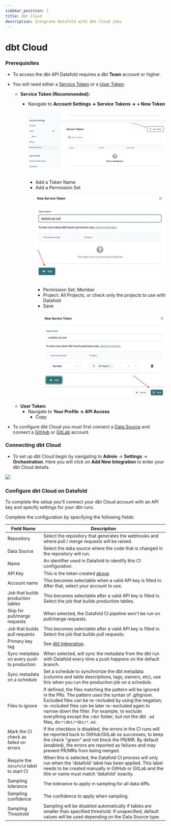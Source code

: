 ```yaml
---
sidebar_position: 1
title: dbt Cloud
description: Integrate Datafold with dbt Cloud jobs
---
```

# dbt Cloud

### Prerequisites
- To access the dbt API Datafold requires a dbt **Team** account or higher.
- You will need either a [Service Token](https://docs.getdbt.com/docs/dbt-cloud-apis/service-tokens) or a [User Token](https://docs.getdbt.com/docs/dbt-cloud-apis/user-tokens):
    - **Service Token (Recommended):** 
        - Navigate to **Account Settings -> Service Tokens -> + New Token** <br/><br/>
            ![](../../../static/img/dbt_cloud_add_service_token.png) <br/><br/>
            
            - Add a Token Name
            - Add a Permission Set <br/><br/>
                ![](../../../static/img/dbt_cloud_add_service_token_permission.png) <br/><br/>
                - Permission Set: Member
                - Project: All Projects, or check only the projects to use with Datafold
                - Save <br/><br/>
                ![](../../../static/img/dbt_cloud_service_token.png) <br/><br/>
    - **User Token:**
        - Navigate to **Your Profile -> API Access**
            - Copy

- To configure dbt Cloud you must first connect a [Data Source](integrations/data_warehouses/dw_overview.md) and connect a [GitHub](/integrations/git/github.md) or [GitLab](/integrations/git/gitlab.md) account.


### Connecting dbt Cloud

* To set up dbt Cloud begin by navigating to **Admin** -> **Settings** -> **Orchestration**. Here you will click on **Add New Integration** to enter your dbt Cloud details. 

![](../../../static/img/dbt_cloud_setup.png)

### Configure dbt Cloud on Datafold
To complete the setup you'll connect your dbt Cloud account with an API key and specify settings for your dbt runs.

Complete the configuration by specifying the following fields:

| Field Name      | Description |
| ----------- | ----------- |
| Repository | Select the repository that generates the webhooks and where pull / merge requests will be raised. |
| Data Source | Select the data source where the code that is changed in the repository will run.|
| Name | An identifier used in Datafold to identify this CI configuration. |
| API Key | This is the token created [above](/docs/integrations/orchestration/dbt_cloud.md#prerequisites). |
| Account name  | This becomes selectable when a valid API key is filled in. After that, select your account to use. |
| Job that builds production tables | This becomes selectable after a valid API key is filled in. Select the job that builds production tables. |
| Skip for pull/merge requests | When selected, the Datafold CI pipeline won't be run on pull/merge requests. |
| Job that builds pull requests  | This becomes selectable after a valid API key is filled in. Select the job that builds pull requests. |
| Primary key tag | See [dbt Integration](./dbt_adv_config.md). |
| Sync metadata on every push to production | When selected, will sync the metadata from the dbt run with Datafold every time a push happens on the default branch.|
| Sync metadata on a schedule | Set a schedule to synchronize the dbt metadata (columns and table descriptions, tags, owners, etc), use this when you run the production job on a schedule. |
| Files to ignore | If defined, the files matching the pattern will be ignored in the PRs. The pattern uses the syntax of .gitignore. Excluded files can be re-included by using the negation; re-included files can be later re-excluded again to narrow down the filter. For example, to exclude everything except the `/dbt` folder, but not the dbt `.md` files, do:`*!dbt/*dbt/*.md`.|
| Mark the CI check as failed on errors | If the checkbox is disabled, the errors in the CI runs will be reported back to GitHub/GitLab as successes, to keep the check "green" and not block the PR/MR. By default (enabled), the errors are reported as failures and may prevent PR/MRs from being merged. |
| Require the `datafold` label to start CI | When this is selected, the Datafold CI process will only run when the 'datafold' label has been applied. This label needs to be created manually in GitHub or GitLab and the title or name must match 'datafold' exactly. |
| Sampling tolerance | The tolerance to apply in sampling for all data diffs. |
| Sampling confidence | The confidence to apply when sampling. |
| Sampling Threshold | Sampling will be disabled automatically if tables are smaller than specified threshold. If unspecified, default values will be used depending on the Data Source type. |
